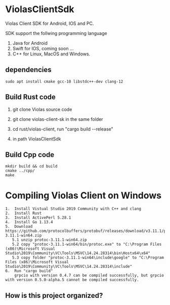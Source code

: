 # ViolasClientSdk
Violas Client SDK for Android, IOS and PC.

SDK support the follwing programming language 
1. Java for Android
2. Swift for IOS, coming soon ...
3. C++ for Linux, MacOS and Windows.

## dependencies
```
sudo apt install cmake gcc-10 libstdc++-dev clang-12
```

## Build Rust code

1. git clone Violas source code 

2. git clone violas-client-sk in the same folder

3. cd rust/violas-client, run "cargo build --release"

4. in path ViolasClientSdk

## Build Cpp code
```
mkdir build && cd build 
cmake ../cpp/
make
```

# Compiling Violas Client on Windows 

```
1. 	Install Vistual Studio 2019 Community with C++ and clang
2. 	Install Rust
3. 	Install ActivePerl 5.28.1
4. 	Install Go 1.13.4
5. 	Download https://github.com/protocolbuffers/protobuf/releases/download/v3.11.1/protoc-3.11.1-win64.zip
   5.1 unzip protoc-3.11.1-win64.zip
   5.2 copy "protoc-3.11.1-win64/bin/protoc.exe" to "C:\Program Files (x86)\Microsoft Visual Studio\2019\Community\VC\Tools\MSVC\14.24.28314\bin\Hostx64\x64"
   5.3 copy folder "protoc-3.11.1-win64\include\google" to "C:\Program Files (x86)\Microsoft Visual Studio\2019\Community\VC\Tools\MSVC\14.24.28314\include"
6. 	Run "cargo build"
	grpcio with version 0.4.7 can be compiled successfully, but grpcio with version 0.5.0-alpha.5 cannot be compiled successfully.

```

## How is this project organized?
```
```
